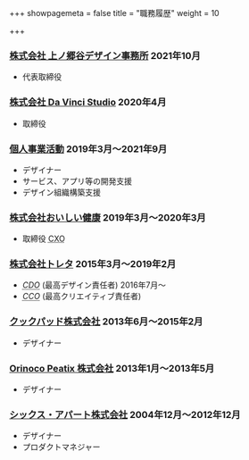 +++
showpagemeta = false
title = "職務履歴"
weight = 10

+++
<section>
<h3>
<a href="https://kmngy.jp">株式会社 上ノ郷谷デザイン事務所</a>
<time datetime="2021-10-04">2021年10月</time>
</h3>
<ul>
<li>代表取締役</li>
</ul>
</section>
<h3>
<a href="https://da-vinci-studio.com">株式会社 Da Vinci Studio</a>
<time datetime="2020-04-01">2020年4月</time>
</h3>
<ul>
<li>取締役</li>
</ul>
</section>
<section>
<h3>
<a href="https://tkmngy.jp/">個人事業活動</a>
<time datetime="2020-04-01">2019年3月</time>〜<time datetime="2021-09-30">2021年9月</time>
</h3>
<ul>
<li>デザイナー</li>
<li>サービス、アプリ等の開発支援</li>
<li>デザイン組織構築支援</li>
</ul>
</section>
<section>
<h3>
<a href="https://corp.oishi-kenko.com">株式会社おいしい健康</a>
<time datetime="2019-03-01">2019年3月</time>〜<time datetime="2020-03-31">2020年3月</time>
</h3>
<ul>
<li>取締役 <abbr title="Chief Experience Officer">CXO</abbr></li>
</ul>
</section>
<section>
<h3>
<a href="https://corp.toreta.in">株式会社トレタ</a>
<time datetime="2015-03-01">2015年3月</time>〜<time datetime="2019-02-28">2019年2月</time>
</h3>
<ul>
<li><dfn><abbr title="Chief Design Officer">CDO</abbr></dfn> (最高デザイン責任者) <time datetime="2015-03-01">2016年7月</time>〜</li>
<li><dfn><abbr title="Chief Creative Officer">CCO</abbr></dfn> (最高クリエイティブ責任者)</li>
</ul>
</section>
<section>
<h3>
<a href="https://info.cookpad.com">クックパッド株式会社</a>
<time datetime="2013-06-01">2013年6月</time>〜<time datetime="2015-02-28">2015年2月</time>
</h3>
<ul>
<li>デザイナー</li>
</ul>
</section>
<section>
<h3>
<a href="https://about.peatix.com/aboutus.html?hl=ja&force=jp">Orinoco Peatix 株式会社</a>
<time datetime="2013-01-01">2013年1月</time>〜<time datetime="2013-05-31">2013年5月</time>
</h3>
<ul>
<li>デザイナー</li>
</ul>
</section>
<section>
<h3>
<a href="https://www.sixapart.jp">シックス・アパート株式会社</a>
<time datetime="2004-12-01">2004年12月</time>〜<time datetime="2012-12-31">2012年12月</time>
</h3>
<ul>
<li>デザイナー</li>
<li>プロダクトマネジャー</li>
</ul>
</section>